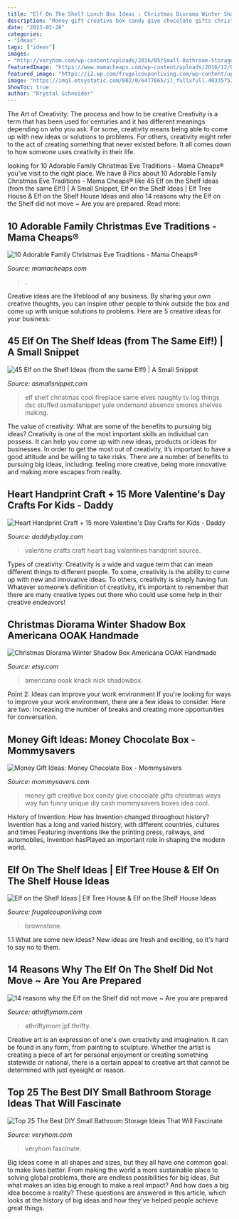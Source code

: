 ```yaml
---
title: "Elf On The Shelf Lunch Box Ideas : Christmas Diorama Winter Shadow Box Americana Ooak Handmade"
description: "Money gift creative box candy give chocolate gifts christmas ways way fun funny unique diy cash mommysavers boxes idea cool"
date: "2023-02-28"
categories:
- "ideas"
tags: ["ideas"]
images:
- "http://veryhom.com/wp-content/uploads/2016/05/Small-Bathroom-Storage-Ideas-2.jpg"
featuredImage: "https://www.mamacheaps.com/wp-content/uploads/2016/12/Christmas-Eve-Traditions-SQUARE.jpg"
featured_image: "https://i2.wp.com/frugalcouponliving.com/wp-content/uploads/2017/12/brownstone-housing-unit-for-elf.jpg"
image: "https://img1.etsystatic.com/002/0/6477665/il_fullxfull.403357527_u3tl.jpg"
ShowToc: true
author: "Krystal Schneider"
---
```



The Art of Creativity: The process and how to be creative
Creativity is a term that has been used for centuries and it has different meanings depending on who you ask. For some, creativity means being able to come up with new ideas or solutions to problems. For others, creativity might refer to the act of creating something that never existed before. It all comes down to how someone uses creativity in their life.

	

		
looking for 10 Adorable Family Christmas Eve Traditions - Mama Cheaps® you've visit to the right place. We have 8 Pics about 10 Adorable Family Christmas Eve Traditions - Mama Cheaps® like 45 Elf on the Shelf Ideas (from the same Elf!) | A Small Snippet, Elf on the Shelf Ideas | Elf Tree House &amp; Elf on the Shelf House Ideas and also 14 reasons why the Elf on the Shelf did not move ~ Are you are prepared. Read more:
		
    
## 10 Adorable Family Christmas Eve Traditions - Mama Cheaps®

<img loading=lazy src="https://www.mamacheaps.com/wp-content/uploads/2016/12/Christmas-Eve-Traditions-SQUARE.jpg" onerror="this.onerror=null;this.src='https://tse1.mm.bing.net/th?id=OIP.Yt9LQmpwYAgtnLVMCbgeYgHaHa&amp;pid=15.1';" alt="10 Adorable Family Christmas Eve Traditions - Mama Cheaps®">

_Source: mamacheaps.com_

>. 

	

Creative ideas are the lifeblood of any business. By sharing your own creative thoughts, you can inspire other people to think outside the box and come up with unique solutions to problems. Here are 5 creative ideas for your business: 

    
## 45 Elf On The Shelf Ideas (from The Same Elf!) | A Small Snippet

<img loading=lazy src="http://asmallsnippet.com/wp-content/uploads/2012/12/DSC_0799.jpg" onerror="this.onerror=null;this.src='https://tse1.mm.bing.net/th?id=OIP.min4qAkiHAX7HuY95d16pQHaLI&amp;pid=15.1';" alt="45 Elf on the Shelf Ideas (from the same Elf!) | A Small Snippet">

_Source: asmallsnippet.com_

>elf shelf christmas cool fireplace same elves naughty tv log things dsc stuffed asmallsnippet yule ondemand absence smores shelves making. 

	

The value of creativity: What are some of the benefits to pursuing big ideas?
Creativity is one of the most important skills an individual can possess. It can help you come up with new ideas, products or ideas for businesses. In order to get the most out of creativity, it’s important to have a good attitude and be willing to take risks. There are a number of benefits to pursuing big ideas, including: feeling more creative, being more innovative and making more escapes from reality.

    
## Heart Handprint Craft + 15 More Valentine&#039;s Day Crafts For Kids - Daddy

<img loading=lazy src="http://daddybyday.com/wp-content/uploads/2017/01/Valentines-in-Valentine-bag.png" onerror="this.onerror=null;this.src='https://tse2.mm.bing.net/th?id=OIP.3sjDn9taCfFRQWKNWTwVVAHaI_&amp;pid=15.1';" alt="Heart Handprint Craft + 15 more Valentine&#039;s Day Crafts for Kids - Daddy">

_Source: daddybyday.com_

>valentine crafts craft heart bag valentines handprint source. 

	

Types of creativity:
Creativity is a wide and vague term that can mean different things to different people. To some, creativity is the ability to come up with new and innovative ideas. To others, creativity is simply having fun. Whatever someone’s definition of creativity, it’s important to remember that there are many creative types out there who could use some help in their creative endeavors!

    
## Christmas Diorama Winter Shadow Box Americana OOAK Handmade

<img loading=lazy src="https://img1.etsystatic.com/002/0/6477665/il_fullxfull.403357527_u3tl.jpg" onerror="this.onerror=null;this.src='https://tse4.mm.bing.net/th?id=OIP.VcNdaJfv_IkZE77MQ_U3kwHaE8&amp;pid=15.1';" alt="Christmas Diorama Winter Shadow Box Americana OOAK Handmade">

_Source: etsy.com_

>americana ooak knack nick shadowbox. 

	

Point 2: Ideas can improve your work environment
If you're looking for ways to improve your work environment, there are a few ideas to consider. Here are two: increasing the number of breaks and creating more opportunities for conversation.

    
## Money Gift Ideas: Money Chocolate Box - Mommysavers

<img loading=lazy src="https://mommysavers.com/wp-content/uploads/2013/12/IMG_3840.jpg" onerror="this.onerror=null;this.src='https://tse1.mm.bing.net/th?id=OIP.oHulqUnw_5XH7tH7XprZdAHaFm&amp;pid=15.1';" alt="Money Gift Ideas: Money Chocolate Box - Mommysavers">

_Source: mommysavers.com_

>money gift creative box candy give chocolate gifts christmas ways way fun funny unique diy cash mommysavers boxes idea cool. 

	

History of Invention: How has Invention changed throughout history?
Invention has a long and varied history, with different countries, cultures and times Featuring inventions like the printing press, railways, and automobiles, Invention hasPlayed an important role in shaping the modern world.

    
## Elf On The Shelf Ideas | Elf Tree House &amp; Elf On The Shelf House Ideas

<img loading=lazy src="https://i2.wp.com/frugalcouponliving.com/wp-content/uploads/2017/12/brownstone-housing-unit-for-elf.jpg" onerror="this.onerror=null;this.src='https://tse3.mm.bing.net/th?id=OIP.DlgBw5vdKrfbnsvz4TaF8QHaKX&amp;pid=15.1';" alt="Elf on the Shelf Ideas | Elf Tree House &amp; Elf on the Shelf House Ideas">

_Source: frugalcouponliving.com_

>brownstone. 

	

1.1 What are some new ideas?
New ideas are fresh and exciting, so it's hard to say no to them.

    
## 14 Reasons Why The Elf On The Shelf Did Not Move ~ Are You Are Prepared

<img loading=lazy src="https://athriftymom.com/wp-content/uploads/2014/12/Why-the-Elf-did-not-move-Elf-on-the-Shelf-easy-ideas-What-to-do-with-your-Elf-Silly-Ideas-for-your-Christmas-Elf-on-the-Shelf-.jpf_.jpg" onerror="this.onerror=null;this.src='https://tse1.mm.bing.net/th?id=OIP.tqjIuTwxbQXq5hviTuvLrwHaJ8&amp;pid=15.1';" alt="14 reasons why the Elf on the Shelf did not move ~ Are you are prepared">

_Source: athriftymom.com_

>athriftymom jpf thrifty. 

	

Creative art is an expression of one's own creativity and imagination. It can be found in any form, from painting to sculpture. Whether the artist is creating a piece of art for personal enjoyment or creating something statewide or national, there is a certain appeal to creative art that cannot be determined with just eyesight or reason.

    
## Top 25 The Best DIY Small Bathroom Storage Ideas That Will Fascinate

<img loading=lazy src="http://veryhom.com/wp-content/uploads/2016/05/Small-Bathroom-Storage-Ideas-2.jpg" onerror="this.onerror=null;this.src='https://tse4.mm.bing.net/th?id=OIP.Ox3-rwugAZQr1AzpRrArbAAAAA&amp;pid=15.1';" alt="Top 25 The Best DIY Small Bathroom Storage Ideas That Will Fascinate">

_Source: veryhom.com_

>veryhom fascinate. 

	

Big ideas come in all shapes and sizes, but they all have one common goal: to make lives better. From making the world a more sustainable place to solving global problems, there are endless possibilities for big ideas. But what makes an idea big enough to make a real impact? And how does a big idea become a reality? These questions are answered in this article, which looks at the history of big ideas and how they've helped people achieve great things.

